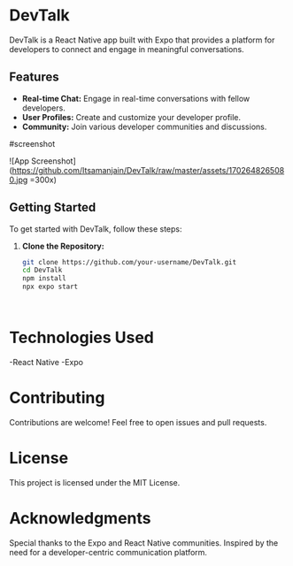 # DevTalk

DevTalk is a React Native app built with Expo that provides a platform for developers to connect and engage in meaningful conversations.

## Features

- **Real-time Chat:** Engage in real-time conversations with fellow developers.
- **User Profiles:** Create and customize your developer profile.
- **Community:** Join various developer communities and discussions.

 #screenshot

![App Screenshot](https://github.com/Itsamanjain/DevTalk/raw/master/assets/1702648265080.jpg =300x)



## Getting Started

To get started with DevTalk, follow these steps:

1. **Clone the Repository:**
   ```bash
   git clone https://github.com/your-username/DevTalk.git
   cd DevTalk
   npm install
   npx expo start




# Technologies Used
-React Native
-Expo

# Contributing

Contributions are welcome! Feel free to open issues and pull requests.

# License

This project is licensed under the MIT License.


# Acknowledgments

Special thanks to the Expo and React Native communities.
Inspired by the need for a developer-centric communication platform.
